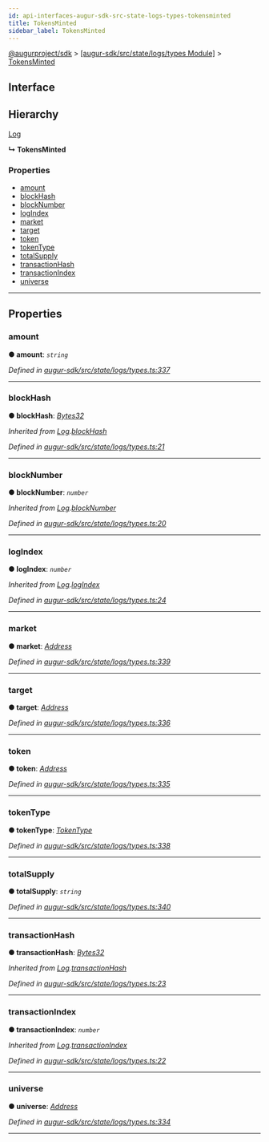 ```yaml
---
id: api-interfaces-augur-sdk-src-state-logs-types-tokensminted
title: TokensMinted
sidebar_label: TokensMinted
---
```


[@augurproject/sdk](api-readme.md) > [[augur-sdk/src/state/logs/types Module]](api-modules-augur-sdk-src-state-logs-types-module.md) > [TokensMinted](api-interfaces-augur-sdk-src-state-logs-types-tokensminted.md)

## Interface

## Hierarchy

 [Log](api-interfaces-augur-sdk-src-state-logs-types-log.md)

**↳ TokensMinted**

### Properties

* [amount](api-interfaces-augur-sdk-src-state-logs-types-tokensminted.md#amount)
* [blockHash](api-interfaces-augur-sdk-src-state-logs-types-tokensminted.md#blockhash)
* [blockNumber](api-interfaces-augur-sdk-src-state-logs-types-tokensminted.md#blocknumber)
* [logIndex](api-interfaces-augur-sdk-src-state-logs-types-tokensminted.md#logindex)
* [market](api-interfaces-augur-sdk-src-state-logs-types-tokensminted.md#market)
* [target](api-interfaces-augur-sdk-src-state-logs-types-tokensminted.md#target)
* [token](api-interfaces-augur-sdk-src-state-logs-types-tokensminted.md#token)
* [tokenType](api-interfaces-augur-sdk-src-state-logs-types-tokensminted.md#tokentype)
* [totalSupply](api-interfaces-augur-sdk-src-state-logs-types-tokensminted.md#totalsupply)
* [transactionHash](api-interfaces-augur-sdk-src-state-logs-types-tokensminted.md#transactionhash)
* [transactionIndex](api-interfaces-augur-sdk-src-state-logs-types-tokensminted.md#transactionindex)
* [universe](api-interfaces-augur-sdk-src-state-logs-types-tokensminted.md#universe)

---

## Properties

<a id="amount"></a>

###  amount

**● amount**: *`string`*

*Defined in [augur-sdk/src/state/logs/types.ts:337](https://github.com/AugurProject/augur/blob/3727cd4ec9/packages/augur-sdk/src/state/logs/types.ts#L337)*

___
<a id="blockhash"></a>

###  blockHash

**● blockHash**: *[Bytes32](api-modules-augur-sdk-src-state-logs-types-module.md#bytes32)*

*Inherited from [Log](api-interfaces-augur-sdk-src-state-logs-types-log.md).[blockHash](api-interfaces-augur-sdk-src-state-logs-types-log.md#blockhash)*

*Defined in [augur-sdk/src/state/logs/types.ts:21](https://github.com/AugurProject/augur/blob/3727cd4ec9/packages/augur-sdk/src/state/logs/types.ts#L21)*

___
<a id="blocknumber"></a>

###  blockNumber

**● blockNumber**: *`number`*

*Inherited from [Log](api-interfaces-augur-sdk-src-state-logs-types-log.md).[blockNumber](api-interfaces-augur-sdk-src-state-logs-types-log.md#blocknumber)*

*Defined in [augur-sdk/src/state/logs/types.ts:20](https://github.com/AugurProject/augur/blob/3727cd4ec9/packages/augur-sdk/src/state/logs/types.ts#L20)*

___
<a id="logindex"></a>

###  logIndex

**● logIndex**: *`number`*

*Inherited from [Log](api-interfaces-augur-sdk-src-state-logs-types-log.md).[logIndex](api-interfaces-augur-sdk-src-state-logs-types-log.md#logindex)*

*Defined in [augur-sdk/src/state/logs/types.ts:24](https://github.com/AugurProject/augur/blob/3727cd4ec9/packages/augur-sdk/src/state/logs/types.ts#L24)*

___
<a id="market"></a>

###  market

**● market**: *[Address](api-modules-augur-sdk-src-state-logs-types-module.md#address)*

*Defined in [augur-sdk/src/state/logs/types.ts:339](https://github.com/AugurProject/augur/blob/3727cd4ec9/packages/augur-sdk/src/state/logs/types.ts#L339)*

___
<a id="target"></a>

###  target

**● target**: *[Address](api-modules-augur-sdk-src-state-logs-types-module.md#address)*

*Defined in [augur-sdk/src/state/logs/types.ts:336](https://github.com/AugurProject/augur/blob/3727cd4ec9/packages/augur-sdk/src/state/logs/types.ts#L336)*

___
<a id="token"></a>

###  token

**● token**: *[Address](api-modules-augur-sdk-src-state-logs-types-module.md#address)*

*Defined in [augur-sdk/src/state/logs/types.ts:335](https://github.com/AugurProject/augur/blob/3727cd4ec9/packages/augur-sdk/src/state/logs/types.ts#L335)*

___
<a id="tokentype"></a>

###  tokenType

**● tokenType**: *[TokenType](api-enums-augur-sdk-src-state-logs-types-tokentype.md)*

*Defined in [augur-sdk/src/state/logs/types.ts:338](https://github.com/AugurProject/augur/blob/3727cd4ec9/packages/augur-sdk/src/state/logs/types.ts#L338)*

___
<a id="totalsupply"></a>

###  totalSupply

**● totalSupply**: *`string`*

*Defined in [augur-sdk/src/state/logs/types.ts:340](https://github.com/AugurProject/augur/blob/3727cd4ec9/packages/augur-sdk/src/state/logs/types.ts#L340)*

___
<a id="transactionhash"></a>

###  transactionHash

**● transactionHash**: *[Bytes32](api-modules-augur-sdk-src-state-logs-types-module.md#bytes32)*

*Inherited from [Log](api-interfaces-augur-sdk-src-state-logs-types-log.md).[transactionHash](api-interfaces-augur-sdk-src-state-logs-types-log.md#transactionhash)*

*Defined in [augur-sdk/src/state/logs/types.ts:23](https://github.com/AugurProject/augur/blob/3727cd4ec9/packages/augur-sdk/src/state/logs/types.ts#L23)*

___
<a id="transactionindex"></a>

###  transactionIndex

**● transactionIndex**: *`number`*

*Inherited from [Log](api-interfaces-augur-sdk-src-state-logs-types-log.md).[transactionIndex](api-interfaces-augur-sdk-src-state-logs-types-log.md#transactionindex)*

*Defined in [augur-sdk/src/state/logs/types.ts:22](https://github.com/AugurProject/augur/blob/3727cd4ec9/packages/augur-sdk/src/state/logs/types.ts#L22)*

___
<a id="universe"></a>

###  universe

**● universe**: *[Address](api-modules-augur-sdk-src-state-logs-types-module.md#address)*

*Defined in [augur-sdk/src/state/logs/types.ts:334](https://github.com/AugurProject/augur/blob/3727cd4ec9/packages/augur-sdk/src/state/logs/types.ts#L334)*

___

